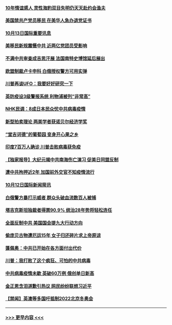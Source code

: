 #### [10年情谊感人 灵性海豹双目失明仍天天赴约会渔夫](../pages/prog202/a102961555.md?t=10132051) 
#### [美国禁共产党员移民 在美华人急办退党证书](../pages/prog202/a102962216.md?t=10132051) 
#### [10月13日国际重要讯息](../pages/prog202/a102962200.md?t=10132051) 
#### [美移民新规震慑中共 近两亿党团员受影响](../pages/prog202/a102962187.md?t=10132051) 
#### [不满中共审查成吉思汗展 法国南特史博馆延后展出](../pages/prog202/a102962168.md?t=10132051) 
#### [欧盟制裁卢卡申科 白俄授权警方可用实弹](../pages/prog202/a102962133.md?t=10132051) 
#### [川普再谈UFO：我要好好研究一下](../pages/prog202/a102962087.md?t=10132051) 
#### [英防疫设3级警报系统  利物浦被列“非常高”](../pages/prog202/a102962057.md?t=10132051) 
#### [NHK民调：8成日本民众忧中共病毒疫情](../pages/prog202/a102962043.md?t=10132051) 
#### [新型拍卖理论 两美学者获诺贝尔经济学奖](../pages/prog202/a102961876.md?t=10132051) 
#### [“堂吉诃德”的葡萄园 变身开心果之乡](../pages/prog202/a102961831.md?t=10132051) 
#### [印度7百万人确诊 川普击败病毒获免疫](../pages/prog202/a102961662.md?t=10132051) 
#### [【独家报导】大纪元揭中共南海伤亡演习 促美日同盟反制](../pages/prog202/a102961617.md?t=10132051) 
#### [遭中共拘押近2年 加国前外交官不知疫情流行](../pages/prog202/a102961486.md?t=10132051) 
#### [10月12日国际新闻简讯](../pages/prog202/a102961462.md?t=10132051) 
#### [白俄警方暴打示威者 群众头破血流数百人被捕](../pages/prog202/a102961391.md?t=10132051) 
#### [塔吉克斯坦独裁者得票90.9% 统治28年势将轻松连任](../pages/prog202/a102961346.md?t=10132051) 
#### [全面反制中共 美国国会提九大行动方向](../pages/prog202/a102961355.md?t=10132051) 
#### [偷庞贝古物遭厄运15年 女子归还碎片求上帝原谅](../pages/prog202/a102961332.md?t=10132051) 
#### [蓬佩奥：中共已开始在各方面付出代价](../pages/prog202/a102961317.md?t=10132051) 
#### [川普：我打败了这个疯狂、可怕的中共病毒](../pages/prog202/a102961307.md?t=10132051) 
#### [中共病毒疫情未歇 英破60万例 俄创单日新高](../pages/prog202/a102961265.md?t=10132051) 
#### [金正恩含泪道歉引热议 网民纷纷联想习近平](../pages/prog202/a102961274.md?t=10132051) 
#### [【禁闻】英澳等多国吁抵制2022北京冬奥会](../pages/prog202/a102961180.md?t=10132051) 

----
#### [ >>> 更早内容 <<< ](../indexes/prog202-earlier.md)
